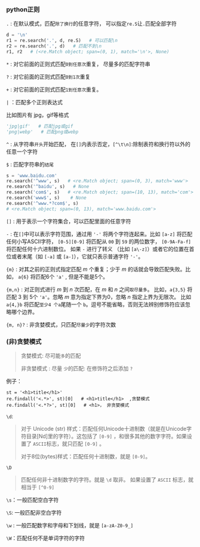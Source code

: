 ### python正则

`.`  : 在默认模式，匹配`除了换行`的任意字符， 可以指定`re.S`让`.`匹配全部字符

```python
d = '\n'
r1 = re.search('.', d, re.S)   # 可以匹配\n
r2 = re.search('.', d)   # 匹配不到\n
r1, r2   # (<re.Match object; span=(0, 1), match='\n'>, None)
```

`*` : 对它前面的正则式匹配`0到任意次`重复， 尽量多的匹配字符串

`?` : 对它前面的正则式匹配`0到1次`重复

`+` : 对它前面的正则式匹配`1到任意次`重复。

`|` ：匹配多个正则表达式

比如图片有 jpg，gif等格式

```python
'jpg|gif'   # 匹配jpg或gif
'png|webp'   # 匹配png或webp
```

`^` : 从字符串`开头`开始匹配， 在`[]`内表示否定，`[^\t\n]`:除制表符和换行符以外的任意一个字符  

`$` : 匹配字符串的`结尾`

```python
s = 'www.baidu.com'
re.search('^www', s)   # <re.Match object; span=(0, 3), match='www'>
re.search('^baidu', s)   # None
re.search('com$', s)   # <re.Match object; span=(10, 13), match='com'>
re.search('www$', s)    # None
re.search('^www.*?com$', s)   
# <re.Match object; span=(0, 13), match='www.baidu.com'>
```

`[]` : 用于表示一个字符集合，可以匹配里面的任意字符

`-` : 在`[]`中可以表示字符范围，通过用 `'-'` 将两个字符连起来。比如 `[a-z]` 将匹配任何小写ASCII字符， `[0-5][0-9]` 将匹配从 `00` 到 `59` 的两位数字， `[0-9A-Fa-f]` 将匹配任何十六进制数位。 如果 `-` 进行了转义 （比如 `[a\-z]`）或者它的位置在首位或者末尾（如 `[-a]` 或 `[a-]`），它就只表示普通字符 `'-'`。

`{m}` : 对其之前的正则式指定匹配 *m* 个重复；少于 *m* 的话就会导致匹配失败。比如， `a{6}` 将匹配6个 `'a'` , 但是不能是5个。

`{m,n}` : 对正则式进行 *m* 到 *n* 次匹配，在 *m* 和 *n* 之间`取尽量多`。 比如，`a{3,5}` 将匹配 3 到 5个 `'a'`。忽略 *m* 意为指定下界为0，忽略 *n* 指定上界为无限次。 比如 `a{4,}b` 将匹配`至少4 个a`尾随一个 `b`。逗号不能省略，否则无法辨别修饰符应该忽略哪个边界。

`{m, n}?` : 非贪婪模式，只匹配`尽量少`的字符次数

### (非)贪婪模式

> 贪婪模式: 尽可能`多`的匹配
>
> 非贪婪模式 : 尽量 `少`的匹配: 在修饰符之后添加 `?` 

例子：

```
st = '<h1>title</h1>'
re.findall('<.*>', st)[0]   # <h1>title</h1>  ,贪婪模式
re.findall('<.*?>', st)[0]   # <h1>， 非贪婪模式
```

`\d`: 

> 对于 Unicode (str) 样式：匹配任何Unicode十进制数（就是在Unicode字符目录[Nd]里的字符）。这包括了 `[0-9]` ，和很多其他的数字字符。如果设置了 `ASCII`标志，就只匹配 `[0-9]` 。
>
> 对于8位(bytes)样式：匹配任何十进制数，就是 `[0-9]`。

`\D`

> 匹配任何非十进制数字的字符。就是 `\d` 取非。 如果设置了 `ASCII` 标志，就相当于 `[^0-9]` 

`\s`：一般匹配空白字符

`\S`:  一般匹配非空白字符

`\w` :  一般匹配数字和字母和下划线，就是 `[a-zA-Z0-9_]`

`\W`：匹配任何不是单词字符的字符